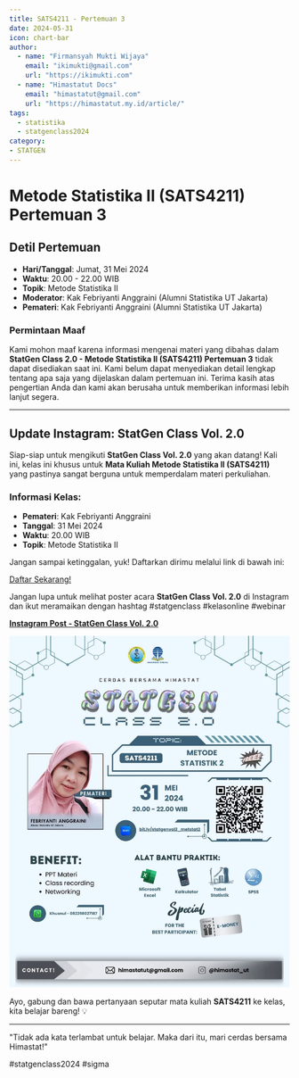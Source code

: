 ```yaml
--- 
title: SATS4211 - Pertemuan 3
date: 2024-05-31
icon: chart-bar
author:
  - name: "Firmansyah Mukti Wijaya"
    email: "ikimukti@gmail.com"
    url: "https://ikimukti.com"
  - name: "Himastatut Docs"
    email: "himastatut@gmail.com"
    url: "https://himastatut.my.id/article/"
tags:
  - statistika
  - statgenclass2024
category: 
- STATGEN
--- 
```


# Metode Statistika II (SATS4211) Pertemuan 3

## Detil Pertemuan

- **Hari/Tanggal**: Jumat, 31 Mei 2024  
- **Waktu**: 20.00 - 22.00 WIB  
- **Topik**: Metode Statistika II  
- **Moderator**: Kak Febriyanti Anggraini (Alumni Statistika UT Jakarta)  
- **Pemateri**: Kak Febriyanti Anggraini (Alumni Statistika UT Jakarta)

### Permintaan Maaf
Kami mohon maaf karena informasi mengenai materi yang dibahas dalam **StatGen Class 2.0 - Metode Statistika II (SATS4211) Pertemuan 3** tidak dapat disediakan saat ini. Kami belum dapat menyediakan detail lengkap tentang apa saja yang dijelaskan dalam pertemuan ini. Terima kasih atas pengertian Anda dan kami akan berusaha untuk memberikan informasi lebih lanjut segera.

--- 

## Update Instagram: StatGen Class Vol. 2.0

Siap-siap untuk mengikuti **StatGen Class Vol. 2.0** yang akan datang! Kali ini, kelas ini khusus untuk **Mata Kuliah Metode Statistika II (SATS4211)** yang pastinya sangat berguna untuk memperdalam materi perkuliahan.

### Informasi Kelas:

- **Pemateri**: Kak Febriyanti Anggraini
- **Tanggal**: 31 Mei 2024
- **Waktu**: 20.00 WIB
- **Topik**: Metode Statistika II

Jangan sampai ketinggalan, yuk! Daftarkan dirimu melalui link di bawah ini:

[Daftar Sekarang!](https://bit.ly/statgenclassvol2_metstat2)

Jangan lupa untuk melihat poster acara **StatGen Class Vol. 2.0** di Instagram dan ikut meramaikan dengan hashtag #statgenclass #kelasonline #webinar

[**Instagram Post - StatGen Class Vol. 2.0**](https://www.instagram.com/p/C7oFcnJSzn7/?img_index=1)

![StatGen Class 2.0 Poster](pertemuan_3_image.png)

Ayo, gabung dan bawa pertanyaan seputar mata kuliah **SATS4211** ke kelas, kita belajar bareng! 💡

--- 

"Tidak ada kata terlambat untuk belajar. Maka dari itu, mari cerdas bersama Himastat!"

#statgenclass2024 #sigma


<GitContributors />
<GitChangelog />
